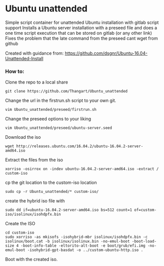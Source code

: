 # Ubuntu unattended

Simple script container for unattended Ubuntu installation with gitlab script support
Installs a Ubuntu server installation with a preseed file and does a one time script execution that can be stored on gitlab (or any other link)
Fixes the problem that the late command from the preseed cant wget from github

Created with guidance from: 
https://github.com/dsgnr/Ubuntu-16.04-Unattended-Install


### How to:

Clone the repo to a local share

    git clone https://github.com/Thangart/Ubuntu_unattended

Change the url in the firstrun.sh script to your own git.

    vim Ubuntu_unattended/preseed/firstrun.sh

Change the preseed options to your liking

    vim Ubuntu_unattended/preseed/ubuntu-server.seed

Download the iso 

    wget http://releases.ubuntu.com/16.04.2/ubuntu-16.04.2-server-amd64.iso

Extract the files from the iso

    xorriso -osirrox on -indev ubuntu-16.04.2-server-amd64.iso -extract / custom-iso

cp the git location to the custom-iso location

    sudo cp -r Ubuntu_unattended/* custom-iso/

create the hybrid iso file with

    sudo dd if=ubuntu-16.04.2-server-amd64.iso bs=512 count=1 of=custom-iso/isolinux/isohdpfx.bin

Create the ISO

    cd custom-iso
    sudo xorriso -as mkisofs -isohybrid-mbr isolinux/isohdpfx.bin -c isolinux/boot.cat -b isolinux/isolinux.bin -no-emul-boot -boot-load-size 4 -boot-info-table -eltorito-alt-boot -e boot/grub/efi.img -no-emul-boot -isohybrid-gpt-basdat -o ../custom-ubuntu-http.iso .

Boot with the created iso.
